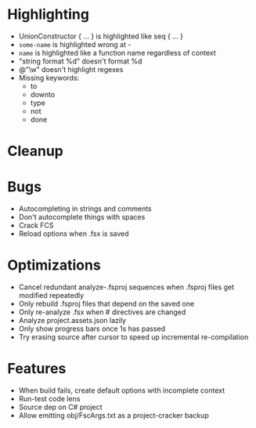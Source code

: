 # Highlighting
- UnionConstructor { ... } is highlighted like seq { ... }
- ``some-name`` is highlighted wrong at -
- ``name`` is highlighted like a function name regardless of context
- "string format %d" doesn't format %d
- @"\w" doesn't highlight regexes
- Missing keywords:
  - to
  - downto
  - type
  - not
  - done

# Cleanup

# Bugs
- Autocompleting in strings and comments
- Don't autocomplete things with spaces
- Crack FCS
- Reload options when .fsx is saved

# Optimizations
- Cancel redundant analyze-.fsproj sequences when .fsproj files get modified repeatedly
- Only rebuild .fsproj files that depend on the saved one
- Only re-analyze .fsx when # directives are changed
- Analyze project.assets.json lazily
- Only show progress bars once 1s has passed
- Try erasing source after cursor to speed up incremental re-compilation

# Features
- When build fails, create default options with incomplete context
- Run-test code lens
- Source dep on C# project
- Allow emitting obj/FscArgs.txt as a project-cracker backup
